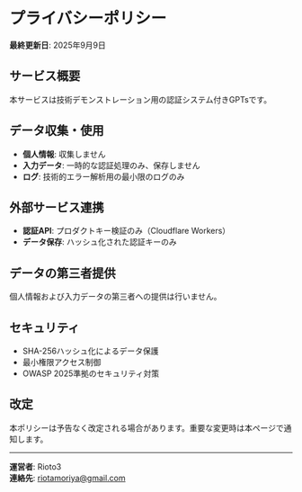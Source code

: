 # プライバシーポリシー

**最終更新日**: 2025年9月9日

## サービス概要
本サービスは技術デモンストレーション用の認証システム付きGPTsです。

## データ収集・使用
- **個人情報**: 収集しません
- **入力データ**: 一時的な認証処理のみ、保存しません
- **ログ**: 技術的エラー解析用の最小限のログのみ

## 外部サービス連携
- **認証API**: プロダクトキー検証のみ（Cloudflare Workers）
- **データ保存**: ハッシュ化された認証キーのみ

## データの第三者提供
個人情報および入力データの第三者への提供は行いません。

## セキュリティ
- SHA-256ハッシュ化によるデータ保護
- 最小権限アクセス制御
- OWASP 2025準拠のセキュリティ対策

## 改定
本ポリシーは予告なく改定される場合があります。重要な変更時は本ページで通知します。

---
**運営者**: Rioto3  
**連絡先**: riotamoriya@gmail.com
